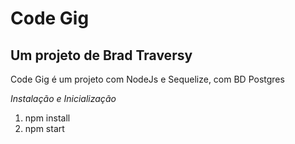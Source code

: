 # Code Gig

## Um projeto de Brad Traversy

Code Gig é um projeto com NodeJs e Sequelize, com BD Postgres

*Instalação e Inicialização*
1. npm install
2. npm start